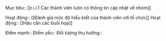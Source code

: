 

Mục tiêu:: [[r.i.i.1 Các thành viên luôn có thông tin cập nhật về nhóm]]

Hoạt động:: [[Đánh giá mức độ hiểu biết của thành viên với tổ chức]]
Hoạt động:: [[Hậu cần các buổi họp]]

Điểm mạnh::
Điểm yếu::
Đối tượng thụ hưởng::
